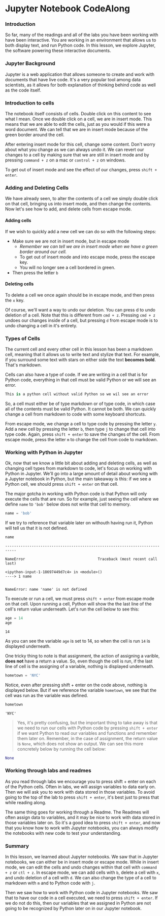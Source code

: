 
# Jupyter Notebook CodeAlong

### Introduction

So far, many of the readings and all of the labs you have been working with have been interactive.  You are working in an environment that allows us to both display text, and run Python code.  In this lesson, we explore Jupyter, the software powering these interactive documents.

### Jupyter Background

Jupyter is a web application that allows someone to create and work with documents that have live code.  It's a very popular tool among data scientists, as it allows for both explanation of thinking behind code as well as the code itself.

### Introduction to cells

The notebook itself consists of cells. Double click on this content to see what I mean. Once we double click on a cell, we are in insert mode. This means that we are able to edit the cells, just as you would if this were a word document. We can tell that we are in insert mode because of the green border around the cell.  

After entering insert mode for this cell, change some content. Don't worry about what you change as we can always undo it. We can revert our changes to a cell by making sure that we are still in insert mode and by pressing `command + z` on a mac or `control + z` on windows.

To get out of insert mode and see the effect of our changes, press `shift + enter`.

### Adding and Deleting Cells

We have already seen, to alter the contents of a cell we simply double click on that cell, bringing us into insert mode, and then change the contents.  Now let's see how to add, and delete cells from escape mode.

#### Adding cells

If we wish to quickly add a new cell we can do so with the following steps: 

* Make sure we are not in insert mode, but in escape mode
    * *Remember we can tell we are in insert mode when we have a green border around our cell.*
    * To get out of insert mode and into escape mode, press the escape key.
    * You will no longer see a cell bordered in green.
* Then press the letter `b`

#### Deleting cells

To delete a cell we once again should be in escape mode, and then press the `x` key.

Of course, we'll want a way to undo our deletion.  You can press d to undo deletion of a cell.  Note that this is different from `cmd + z`.  Pressing `cmd + z` undoes our changes inside of a cell, but pressing `d` from escape mode is to undo changing a cell in it's entirety.

### Types of Cells

The current cell and every other cell in this lesson has been a markdown cell, meaning that it allows us to write text and stylize that text.  For example, if you surround some text with stars on either side the text **becomes bold**.  That's markdown.

Cells can also have a type of code.  If we are writing in a cell that is for Python code, everything in that cell must be valid Python or we will see an error.


```python
This is a python cell without valid Python so we wil see an error
```

So, a cell must either be of type markdown or of type code, in which case all of the contents must be valid Python.  It cannot be both. We can quickly change a cell from markdown to code with some keyboard shortcuts.

From escape mode, we change a cell to type code by pressing the letter `y`. Add a new cell by pressing the letter `b`, then type `j` to change that cell into type code.  Again, press `shift + enter` to save the changes of the cell. From escape mode, press the letter `m` to change the cell from code to markdown.

### Working with Python in Jupyter

Ok, now that we know a little bit about adding and deleting cells, as well as changing cell types from markdown to code, let's focus on working with Python in Jupyter.  We'll go into a large amount of detail about working with a Jupyter notebook in Python, but the main takeaway is this: if we see a Python cell, we should press `shift + enter` on that cell. 

The major gotcha in working with Python code is that Python will only execute the cells that are run. So for example, just seeing the cell where we define `name` to `'bob'` below does not write that cell to memory.


```python
name = 'bob'
```

If we try to reference that variable later on withouth having run it, Python will tell us that it is not defined.  


```python
name
```


    ---------------------------------------------------------------------------

    NameError                                 Traceback (most recent call last)

    <ipython-input-1-18697449d7c4> in <module>()
    ----> 1 name
    

    NameError: name 'name' is not defined


To execute or run a cell, we must press `shift + enter` from escape mode on that cell.  Upon running a cell, Python will show the the last line of the cell's return value underneath.  Let's run the cell below to see this:


```python
age = 14
age
```




    14



As you can see the variable `age` is set to 14, so when the cell is run `14` is displayed underneath.

One tricky thing to note is that assignment, the action of assigning a varible, **does not** have a return a value.  So, even though the cell is run, if the last line of cell is the assigning of a variable, nothing is displayed underneath. 


```python
hometown = 'NYC'
```

Notice, even after pressing shift + enter on the code above, nothing is displayed below.  But if we reference the variable `hometown`, we see that the cell was run as the variable was defined.


```python
hometown
```




    'NYC'



> Yes, it's pretty confusing, but the important thing to take away is that we need to run our cells with Python code by pressing `shift + enter` if we want Python to read our variables and functions and remember them later on. Remember, in the case of assignment, the return value is `None`, which does not show an output. We can see this more concretely below by running the cell below:


```python
None
```

### Working through labs and readmes 

As you read through labs we encourage you to press shift + enter on each of the Python cells.  Often in labs, we will assign variables to data early on.  Then we will ask you to work with data stored in those variables.  To avoid going to the top of the lab to press `shift + enter`, it's best just to press that while reading along. 

The same thing goes for working through a Readme.  The Readmes will often assign data to variables, and it may be nice to work with data stored in those variables later on.  So it's a good idea to press `shift + enter`, and now that you know how to work with Jupyter notebooks, you can always modify the notebooks with new code to test your understanding.

### Summary

In this lesson, we learned about Jupyter notebooks.  We saw that in Jupyter notebooks, we can either be in insert mode or escape mode.  While in insert mode, we can edit the cells and undo changes within that cell with `command + z` or `ctl + z`.  In escape mode, we can add cells with `b`, delete a cell with `x`, and undo deletion of a cell with `d`.  We can also change the type of a cell to markdown with `m` and to Python code with `j`.  

Then we saw how to work with Python code in Jupyter notebooks.  We saw that to have our code in a cell executed, we need to press `shift + enter`. If we do not do this, then our variables that we assigned in Python are not going to be recognized by Python later on in our Jupyter notebook.
